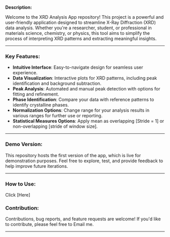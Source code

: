 **Description:**

Welcome to the XRD Analysis App repository! This project is a powerful and user-friendly application designed to streamline X-Ray Diffraction (XRD) data analysis. Whether you're a researcher, student, or professional in materials science, chemistry, or physics, this tool aims to simplify the process of interpreting XRD patterns and extracting meaningful insights.

---

### Key Features:
- **Intuitive Interface**: Easy-to-navigate design for seamless user experience.
- **Data Visualization**: Interactive plots for XRD patterns, including peak identification and background subtraction.
- **Peak Analysis**: Automated and manual peak detection with options for fitting and refinement.
- **Phase Identification**: Compare your data with reference patterns to identify crystalline phases.
- **Normalization Options**: Change range for  your analysis results in various ranges for further use or reporting.
- **Statistical Measures Options**: Apply mean as overlapping [Stride = 1] or non-overlapping [stride of window size].
  
---

### Demo Version:
This repository hosts the first version of the app, which is live for demonstration purposes. Feel free to explore, test, and provide feedback to help improve future iterations.

---

### How to Use:
Click [Here]

### Contribution:
Contributions, bug reports, and feature requests are welcome! If you'd like to contribute, please feel free to Email me.

---
